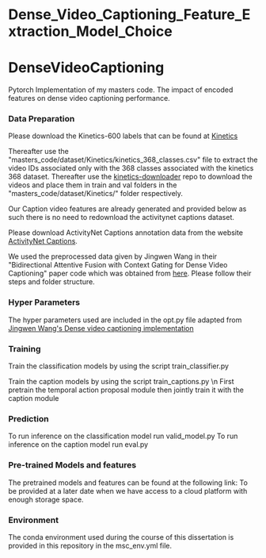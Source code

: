 # Dense_Video_Captioning_Feature_Extraction_Model_Choice
# DenseVideoCaptioning

Pytorch Implementation of my masters code. The impact of encoded features on dense video captioning performance.

### Data Preparation

Please download the Kinetics-600 labels that can be found at [Kinetics](https://deepmind.com/research/open-source/kinetics)

Thereafter use the "masters_code/dataset/Kinetics/kinetics_368_classes.csv" file to extract the video IDs associated only with the 368 classes associated with the kinetics 368 dataset. Thereafter use the [kinetics-downloader](https://github.com/piaxar/kinetics-downloader) repo to download the videos and place them in train and val folders in the "masters_code/dataset/Kinetics/" folder respectively.

Our Caption video features are already generated and provided below as such there is no need to redownload the activitynet captions dataset.

Please download ActivityNet Captions annotation data from the website [ActivityNet Captions](https://cs.stanford.edu/people/ranjaykrishna/densevid/).

We used the preprocessed data given by Jingwen Wang in their "Bidirectional Attentive Fusion with Context Gating for Dense Video Captioning" paper code which was obtained from [here](https://github.com/JaywongWang/DenseVideoCaptioning). Please follow their steps and folder structure. 

### Hyper Parameters
The hyper parameters used are included in the opt.py file adapted from [Jingwen Wang's Dense video captioning implementation](https://github.com/JaywongWang/DenseVideoCaptioning)

### Training
Train the classification models by using the script train_classifier.py

Train the caption models by using the script train_captions.py \n
First pretrain the temporal action proposal module then jointly train it with the caption module 

### Prediction
To run inference on the classification model run valid_model.py
To run inference on the caption model run eval.py

### Pre-trained Models and features

The pretrained models and features can be found at the following link: To be provided at a later date when we have access to a cloud platform with enough storage space.

### Environment

The conda environment used during the course of this dissertation is provided in this repository in the msc_env.yml file.

